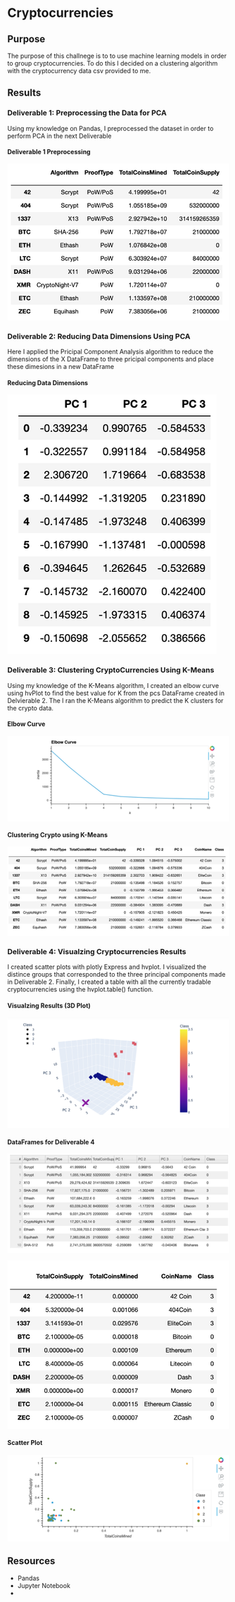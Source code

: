 # Cryptocurrencies
## Purpose 
The purpose of this challnege is to to use machine learning models in order to group cryptocurrencies. To do this I decided on a clustering algorithm with the cryptocurrency data csv provided to me.

## Results 
### Deliverable 1: Preprocessing the Data for PCA
Using my knowledge on Pandas, I preprocessed the dataset in order to perform PCA in the next Deliverable 

#### Deliverable 1 Preprocessing
![clean_crypto_df](./Cryptocurrencies/clean_crypto_df.png)

### Deliverable 2: Reducing Data Dimensions Using PCA
Here I applied the Pricipal Component Analysis algorithm to reduce the dimensions of the X DataFrame to three pricipal components and place these dimesions in a new DataFrame 

#### Reducing Data Dimensions 
![clean_crypto_pca](./Cryptocurrencies/clean_crypto_pca.png)

### Deliverable 3: Clustering CryptoCurrencies Using K-Means
Using my knowledge of the K-Means algorithm, I created an elbow curve using hvPlot to find the best value for K from the pcs DataFrame created in Delvierable 2. The I ran the K-Means algorithm to predict the K clusters for the crypto data.

#### Elbow Curve
![Elbow_Curve](./Cryptocurrencies/Elbow_Curve.png)

#### Clustering Crypto using K-Means
![Deliverable_3_clustered_df](./Cryptocurrencies/Deliverable_3_clustered_df.png)

### Deliverable 4: Visualzing Cryptocurrencies Results 
I created scatter plots with plotly Express and hvplot. I visualized the distince groups that corresponded to the three principal components made in Deliverable 2. Finally, I created a table with all the currently tradable cryptocurrencies using the hvplot.table() function.

#### Visualzing Results (3D Plot)
![3D_plot](./Cryptocurrencies/3D_Plot.png)

#### DataFrames for Deliverable 4
![hvplot_table](./Cryptocurrencies/hvplot_table.png)

![clustered_df](./Cryptocurrencies/clustered_df.png)

#### Scatter Plot
![crypto_scatter](./Cryptocurrencies/crypto_scatter.png)

## Resources
- Pandas
- Jupyter Notebook 
- 
